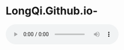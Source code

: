 # LongQi.Github.io-
<audio controls autoplay="autoplay" loop="loop">
<source src="Test.mp3" type="audio/mpeg" />
</audio> 
